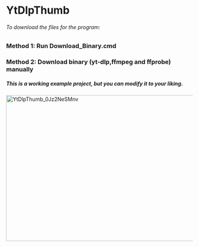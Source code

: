 # YtDlpThumb

###### To download the files for the program:


### Method 1: Run Download_Binary.cmd

### Method 2: Download binary (yt-dlp,ffmpeg and ffprobe) manually

##### This is a working example project, but you can modify it to your liking.

<img width="1094" height="393" alt="YtDlpThumb_0Jz2NeSMnv" src="https://github.com/user-attachments/assets/6361b9ef-1aa1-4e7c-839e-61fbb97fbc1d" />
